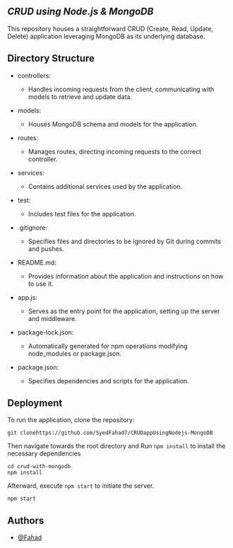 ## *CRUD using Node.js & MongoDB* 

This repository houses a straightforward CRUD (Create, Read, Update, Delete) application leveraging MongoDB as its underlying database.


## Directory Structure

- controllers: 
  - Handles incoming requests from the client, communicating with models to retrieve and update data.
  
- models: 
  - Houses MongoDB schema and models for the application.
  
- routes: 
  - Manages routes, directing incoming requests to the correct controller.
  
- services: 
  - Contains additional services used by the application.
  
- test: 
  - Includes test files for the application.
  
- .gitignore: 
  - Specifies files and directories to be ignored by Git during commits and pushes.
  
- README.md: 
  - Provides information about the application and instructions on how to use it.
  
- app.js: 
  - Serves as the entry point for the application, setting up the server and middleware.
  
- package-lock.json: 
  - Automatically generated for npm operations modifying node_modules or package.json.
  
- package.json: 
  - Specifies dependencies and scripts for the application.

## Deployment

To run the application, clone the repository:
```
git clonehttps://github.com/SyedFahad7/CRUDappUsingNodejs-MongoDB
```
Then navigate towards the root directory and Run `npm install` to install the necessary dependencies
```
cd crud-with-mongodb
npm install
```
Afterward, execute `npm start` to initiate the server.
```
npm start
```


## Authors

- [@Fahad](https://github.com/SyedFahad7)

